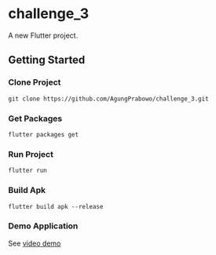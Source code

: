 # challenge_3

A new Flutter project.

## Getting Started

### Clone Project
```
git clone https://github.com/AgungPrabowo/challenge_3.git
```

### Get Packages
```
flutter packages get
```

### Run Project
```
flutter run
```

### Build Apk
```
flutter build apk --release
```

### Demo Application
See [video demo](https://youtu.be/HyJ3RHKng5k)